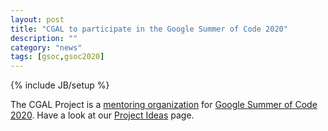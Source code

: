 ```yaml
---
layout: post
title: "CGAL to participate in the Google Summer of Code 2020"
description: ""
category: "news"
tags: [gsoc,gsoc2020]
---
```

{% include JB/setup %}

The CGAL Project is a <a href="https://summerofcode.withgoogle.com/organizations/5350535705657344/">mentoring organization</a>
for <a href="https://summerofcode.withgoogle.com/">Google Summer of Code 2020</a>.
Have a look at our <a href="https://github.com/CGAL/cgal/wiki/GSoC_2020">Project Ideas</a> page.
